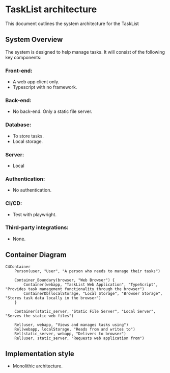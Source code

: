 # TaskList architecture

This document outlines the system architecture for the TaskList

## System Overview
The system is designed to help manage tasks. It will consist of the following key components:

### Front-end: 
- A web app client only.
- Typescript with no framework.

### Back-end: 
- No back-end. Only a static file server.
 
### Database: 
- To store tasks.
- Local storage.

### Server: 
- Local 

### Authentication: 
- No authentication.

### CI/CD: 
- Test with playwright.

### Third-party integrations: 
- None.

## Container Diagram

```mermaid
C4Container
    Person(user, "User", "A person who needs to manage their tasks")
    
    Container_Boundary(browser, "Web Browser") {
        Container(webapp, "TaskList Web Application", "TypeScript", "Provides task management functionality through the browser")
        ContainerDb(localStorage, "Local Storage", "Browser Storage", "Stores task data locally in the browser")
    }
    
    Container(static_server, "Static File Server", "Local Server", "Serves the static web files")

    Rel(user, webapp, "Views and manages tasks using")
    Rel(webapp, localStorage, "Reads from and writes to")
    Rel(static_server, webapp, "Delivers to browser")
    Rel(user, static_server, "Requests web application from")
```

## Implementation style
- Monolithic architecture.



